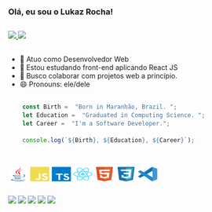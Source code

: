 ### Olá, eu sou o Lukaz Rocha!

##

 <div>
  <a href="https://github.com/lukazrocha">
    <img height="150em" src="https://github-readme-stats.vercel.app/api?username=lukazrocha&show_icons=true&theme=github-dark&include_all_commits=true&count_private=true"/>
    <img height="150em" src="https://github-readme-stats.vercel.app/api/top-langs/?username=lukazrocha&layout=compact&langs_count=7&theme=github-dark"/>
  </a>
</div>
    
##
    
- 🔭 Atuo como Desenvolvedor Web
- 🌱 Estou estudando front-end aplicando React JS
- 👯 Busco colaborar com projetos web a princípio.
- 😄 Pronouns: ele/dele
  
##

```js
    const Birth =  "Born in Maranhão, Brazil. "; 
    let Education =  "Graduated in Computing Science. ";     
    let Career =  "I'm a Software Developer."; 
    
    console.log(`${Birth}, ${Education}, ${Career}`);
``` 
    
##
    
<div style="display: inline_block"><br>
  <img align="center" alt="Lukaz-Java" height="30" width="40" src="https://raw.githubusercontent.com/devicons/devicon/master/icons/java/java-original.svg">
  <img align="center" alt="Lukaz-Js" height="30" width="40" src="https://raw.githubusercontent.com/devicons/devicon/master/icons/javascript/javascript-plain.svg">
  <img align="center" alt="Lukaz-Ts" height="30" width="40" src="https://raw.githubusercontent.com/devicons/devicon/master/icons/typescript/typescript-plain.svg">
  <img align="center" alt="Lukaz-React" height="30" width="40" src="https://raw.githubusercontent.com/devicons/devicon/master/icons/react/react-original.svg">
  <img align="center" alt="Lukaz-HTML" height="30" width="40" src="https://raw.githubusercontent.com/devicons/devicon/master/icons/html5/html5-original.svg">
  <img align="center" alt="Lukaz-CSS" height="30" width="40" src="https://raw.githubusercontent.com/devicons/devicon/master/icons/css3/css3-original.svg">
  <img align="center" alt="Lukaz-VSCode" height="30" width="40" src="https://raw.githubusercontent.com/devicons/devicon/master/icons/vscode/vscode-original.svg">
  <!-- <img align="right" alt="Lukaz-gif" src="https://cdn.discordapp.com/attachments/795358919417397249/825430589581688872/hi.gif">-->
</div>

##

<div> 
  <a href="https://www.youtube.com/user/LukazR0CH4" target="_blank"><img src="https://img.shields.io/badge/YouTube-FF0000?style=for-the-badge&logo=youtube&logoColor=white"></a>
  <a href="https://instagram.com/lukazrocha_" target="_blank"><img src="https://img.shields.io/badge/-Instagram-%23E4405F?style=for-the-badge&logo=instagram&logoColor=white"></a>
 	<a href="https://www.twitch.tv/lukazrocha_" target="_blank"><img src="https://img.shields.io/badge/Twitch-9146FF?style=for-the-badge&logo=twitch&logoColor=white"></a>
  <a href = "mailto:lukazrocha05@gmail.com"><img src="https://img.shields.io/badge/-Gmail-%23333?style=for-the-badge&logo=gmail&logoColor=white"></a>
  <a href="https://www.linkedin.com/in/lukazrocha" target="_blank"><img src="https://img.shields.io/badge/-LinkedIn-%230077B5?style=for-the-badge&logo=linkedin&logoColor=white"></a> 
 </div>
